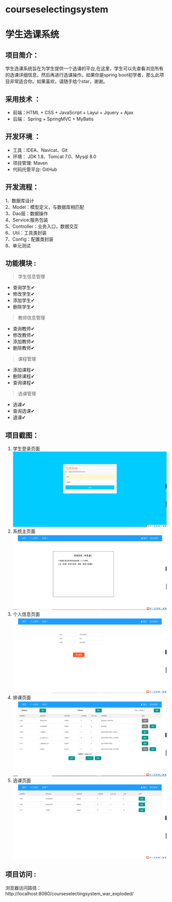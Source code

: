 # courseselectingsystem

# 学生选课系统

## 项目简介：

学生选课系统旨在为学生提供一个选课的平台,在这里，学生可以先查看浏览所有的选课详细信息，然后再进行选课操作。如果你是spring boot初学者，那么此项目非常适合你。如果喜欢，请随手给个star，谢谢。

## 采用技术 ： 
- 前端：HTML + CSS + JavaScript + Layui + Jquery + Ajax
- 后端： Spring + SpringMVC + MyBatis

## 开发环境 ：
- 工具：IDEA、Navicat、Git
- 环境： JDK 1.8、Tomcat 7.0、Mysql 8.0
- 项目管理: Maven
- 代码托管平台: GitHub

## 开发流程：  
1、数据库设计  
2、Model：模型定义，与数据库相匹配  
3、Dao层：数据操作  
4、Service:服务包装  
5、Controller：业务入口，数据交互   
6、Util：工具类封装   
7、Config：配置类封装    
8、单元测试    


## 功能模块 :  

> 学生信息管理

- 查询学生✔
- 修改学生✔ 
- 添加学生✔
- 删除学生✔

> 教师信息管理  

 - 查询教师✔
 - 修改教师✔
 - 添加教师✔
 - 删除教师✔

> 课程管理

- 添加课程✔
- 删除课程✔
- 查询课程✔

> 选课管理
 
- 选课✔
- 查询选课✔
- 退课✔


## 项目截图：
1. 学生登录页面  
![](https://raw.githubusercontent.com/KTLeYing/courseselectingsystem/master/image/1.png)
2. 系统主页面  
![](https://raw.githubusercontent.com/KTLeYing/courseselectingsystem/master/image/2.png)
3. 个人信息页面  
![](https://raw.githubusercontent.com/KTLeYing/courseselectingsystem/master/image/3.png)
4. 排课页面  
![](https://raw.githubusercontent.com/KTLeYing/courseselectingsystem/master/image/4.png)
5. 选课页面  
![](https://raw.githubusercontent.com/KTLeYing/courseselectingsystem/master/image/5.png) 


## 项目访问 :  
浏览器访问路径： http://localhost:8080/courseselectingsystem_war_exploded/
